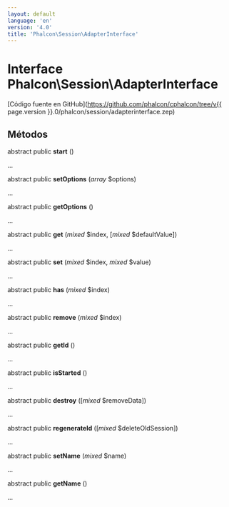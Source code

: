 ```yaml
---
layout: default
language: 'en'
version: '4.0'
title: 'Phalcon\Session\AdapterInterface'
---
```


# Interface **Phalcon\Session\AdapterInterface**

[Código fuente en GitHub](https://github.com/phalcon/cphalcon/tree/v{{ page.version }}.0/phalcon/session/adapterinterface.zep)

## Métodos

abstract public **start** ()

...

abstract public **setOptions** (*array* $options)

...

abstract public **getOptions** ()

...

abstract public **get** (*mixed* $index, [*mixed* $defaultValue])

...

abstract public **set** (*mixed* $index, *mixed* $value)

...

abstract public **has** (*mixed* $index)

...

abstract public **remove** (*mixed* $index)

...

abstract public **getId** ()

...

abstract public **isStarted** ()

...

abstract public **destroy** ([*mixed* $removeData])

...

abstract public **regenerateId** ([*mixed* $deleteOldSession])

...

abstract public **setName** (*mixed* $name)

...

abstract public **getName** ()

...